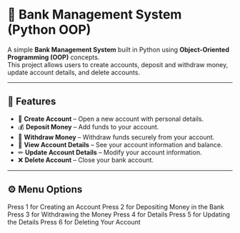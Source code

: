 # 🏦 Bank Management System (Python OOP)

A simple **Bank Management System** built in Python using **Object-Oriented Programming (OOP)** concepts.  
This project allows users to create accounts, deposit and withdraw money, update account details, and delete accounts.

---

## 📜 Features

- 📌 **Create Account** – Open a new account with personal details.
- 💰 **Deposit Money** – Add funds to your account.
- 🏧 **Withdraw Money** – Withdraw funds securely from your account.
- 📄 **View Account Details** – See your account information and balance.
- ✏ **Update Account Details** – Modify your account information.
- ❌ **Delete Account** – Close your bank account.

---

## ⚙️ Menu Options
Press 1 for Creating an Account
Press 2 for Depositing Money in the Bank
Press 3 for Withdrawing the Money
Press 4 for Details
Press 5 for Updating the Details
Press 6 for Deleting Your Account
